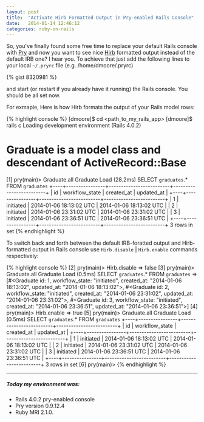```yaml
---
layout: post
title:  "Activate Hirb Formatted Output in Pry-enabled Rails Console"
date:   2014-01-14 12:46:12
categories: ruby-on-rails
---
```


So, you've finally found some free time to replace your default Rails console with [Pry](https://github.com/pry/pry) 
and now you want to see nice [Hirb](https://github.com/cldwalker/hirb) formatted output 
instead of the default IRB one? I hear you. To achieve that just add the following lines to your local `~/.pryrc` file 
(e.g. /home/dmoore/.pryrc)

{% gist 8320981 %}

and start (or restart if you already have it running) the Rails console. You should be all set now.

For exmaple, Here is how Hirb formats the output of your Rails model rows:

{% highlight console %}
[dmoore]$ cd <path_to_my_rails_app>
[dmoore]$ rails c
Loading development environment (Rails 4.0.2)
# Graduate is a model class and descendant of ActiveRecord::Base
[1] pry(main)> Graduate.all 
  Graduate Load (28.2ms)  SELECT `graduates`.* FROM `graduates`
+----+----------------+-------------------------+-------------------------+
| id | workflow_state | created_at              | updated_at              |
+----+----------------+-------------------------+-------------------------+
| 1  | initiated      | 2014-01-06 18:13:02 UTC | 2014-01-06 18:13:02 UTC |
| 2  | initiated      | 2014-01-06 23:31:02 UTC | 2014-01-06 23:31:02 UTC |
| 3  | initiated      | 2014-01-06 23:36:51 UTC | 2014-01-06 23:36:51 UTC |
+----+----------------+-------------------------+-------------------------+
3 rows in set
{% endhighlight %}

To switch back and forth between the default IRB-foratted output and Hirb-formatted output in Rails
console use `Hirb.disable` | `Hirb.enable` commands respectively:

{% highlight console %}
[2] pry(main)> Hirb.disable
=> false
[3] pry(main)> Graduate.all
  Graduate Load (0.5ms)  SELECT `graduates`.* FROM `graduates`
=> [#<Graduate id: 1, workflow_state: "initiated", created_at: "2014-01-06 18:13:02", updated_at: "2014-01-06 18:13:02">,
 #<Graduate id: 2, workflow_state: "initiated", created_at: "2014-01-06 23:31:02", updated_at: "2014-01-06 23:31:02">,
 #<Graduate id: 3, workflow_state: "initiated", created_at: "2014-01-06 23:36:51", updated_at: "2014-01-06 23:36:51">]
[4] pry(main)> Hirb.enable
=> true
[5] pry(main)> Graduate.all
  Graduate Load (0.5ms)  SELECT `graduates`.* FROM `graduates`
+----+----------------+-------------------------+-------------------------+
| id | workflow_state | created_at              | updated_at              |
+----+----------------+-------------------------+-------------------------+
| 1  | initiated      | 2014-01-06 18:13:02 UTC | 2014-01-06 18:13:02 UTC |
| 2  | initiated      | 2014-01-06 23:31:02 UTC | 2014-01-06 23:31:02 UTC |
| 3  | initiated      | 2014-01-06 23:36:51 UTC | 2014-01-06 23:36:51 UTC |
+----+----------------+-------------------------+-------------------------+
3 rows in set
[6] pry(main)> 
{% endhighlight %}

___
##### Today my environment was:

- Rails 4.0.2 pry-enabled console
- Pry version 0.9.12.4 
- Ruby MRI 2.1.0.

